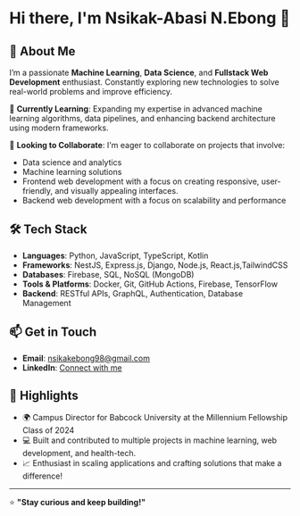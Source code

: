 # Hi there, I'm Nsikak-Abasi N.Ebong 👋

## 👀 About Me
I’m a passionate **Machine Learning**, **Data Science**, and **Fullstack Web Development** enthusiast. Constantly exploring new technologies to solve real-world problems and improve efficiency. 

🌱 **Currently Learning**: Expanding my expertise in advanced machine learning algorithms, data pipelines, and enhancing backend architecture using modern frameworks.

💞️ **Looking to Collaborate**: I'm eager to collaborate on projects that involve:
- Data science and analytics
- Machine learning solutions
- Frontend web development with a focus on creating responsive, user-friendly, and visually appealing interfaces.
- Backend web development with a focus on scalability and performance

## 🛠️ Tech Stack
- **Languages**: Python, JavaScript, TypeScript, Kotlin
- **Frameworks**: NestJS, Express.js, Django, Node.js, React.js,TailwindCSS
- **Databases**: Firebase, SQL, NoSQL (MongoDB)
- **Tools & Platforms**: Docker, Git, GitHub Actions, Firebase, TensorFlow
- **Backend**: RESTful APIs, GraphQL, Authentication, Database Management

## 📫 Get in Touch
- **Email**: [nsikakebong98@gmail.com](mailto:nsikakebong98@gmail.com)
- **LinkedIn**: [Connect with me](https://www.linkedin.com/in/nsikak-abasi-ebong-78a0b1264/?originalSubdomain=ng)

## 🌟 Highlights
- 🌍 Campus Director for Babcock University at the Millennium Fellowship Class of 2024
- 💻 Built and contributed to multiple projects in machine learning, web development, and health-tech.
- 📈 Enthusiast in scaling applications and crafting solutions that make a difference!

---

⭐️ **"Stay curious and keep building!"**


<!---
Nsiikak/Nsiikak is a ✨ special ✨ repository because its `README.md` (this file) appears on your GitHub profile.
You can click the Preview link to take a look at your changes.
--->
